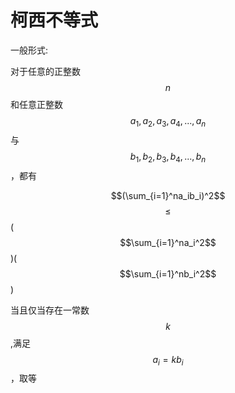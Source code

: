 # 柯西不等式

一般形式:

对于任意的正整数 $$n$$ 和任意正整数 $$a_1,a_2,a_3,a_4,...,a_n$$与 $$b_1,b_2,b_3,b_4,...,b_n$$，都有

$$(\sum_{i=1}^na_ib_i)^2$$$$\leq$$( $$\sum_{i=1}^na_i^2$$)( $$\sum_{i=1}^nb_i^2$$)

当且仅当存在一常数$$k$$,满足 $$a_i = kb_i$$，取等
